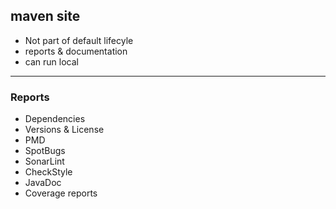 ## maven site

- Not part of default lifecyle
- reports & documentation
- can run local

---

### Reports

- Dependencies
- Versions & License
- PMD
- SpotBugs
- SonarLint
- CheckStyle
- JavaDoc
- Coverage reports
